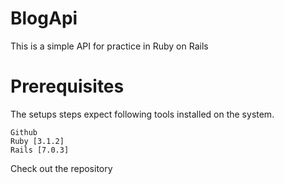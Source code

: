 # BlogApi

This is a simple API for practice in Ruby on Rails

# Prerequisites

The setups steps expect following tools installed on the system.

    Github
    Ruby [3.1.2]
    Rails [7.0.3]

Check out the repository
